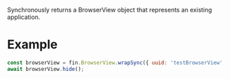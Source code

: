 Synchronously returns a BrowserView object that represents an existing application.
# Example
```js
const browserView = fin.BrowserView.wrapSync({ uuid: 'testBrowserView', name: 'testBrowserViewName' });
await browserView.hide();
```
